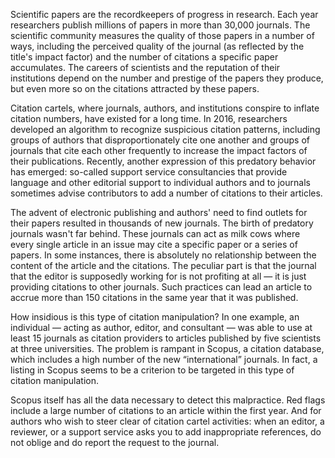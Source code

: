 Scientific papers are the recordkeepers of progress in research. Each year researchers publish millions of papers in more than 30,000 journals. The scientific community measures the quality of those papers in a number of ways, including the perceived quality of the journal (as reflected by the title's impact factor) and the number of citations a specific paper accumulates. The careers of scientists and the reputation of their institutions depend on the number and prestige of the papers they produce, but even more so on the citations attracted by these papers. 

Citation cartels, where journals, authors, and institutions conspire to inflate citation numbers, have existed for a long time. In 2016, researchers developed an algorithm to recognize suspicious citation patterns, including groups of authors that disproportionately cite one another and groups of journals that cite each other frequently to increase the impact factors of their publications. Recently, another expression of this predatory behavior has emerged: so-called support service consultancies that provide language and other editorial support to individual authors and to journals sometimes advise contributors to add a number of citations to their articles. 

The advent of electronic publishing and authors' need to find outlets for their papers resulted in thousands of new journals. The birth of predatory journals wasn't far behind. These journals can act as milk cows where every single article in an issue may cite a specific paper or a series of papers. In some instances, there is absolutely no relationship between the content of the article and the citations. The peculiar part is that the journal that the editor is supposedly working for is not profiting at all — it is just providing citations to other journals. Such practices can lead an article to accrue more than 150 citations in the same year that it was published. 

How insidious is this type of citation manipulation? In one example, an individual — acting as author, editor, and consultant — was able to use at least 15 journals as citation providers to articles published by five scientists at three universities. The problem is rampant in Scopus, a citation database, which includes a high number of the new “international” journals. In fact, a listing in Scopus seems to be a criterion to be targeted in this type of citation manipulation.

Scopus itself has all the data necessary to detect this malpractice. Red flags include a large number of citations to an article within the first year. And for authors who wish to steer clear of citation cartel activities: when an editor, a reviewer, or a support service asks you to add inappropriate references, do not oblige and do report the request to the journal.